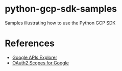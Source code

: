# python-gcp-sdk-samples

Samples illustrating how to use the Python GCP SDK

# References

- [Google APIs Explorer](https://developers.google.com/apis-explorer)
- [OAuth2 Scopes for Google](https://developers.google.com/identity/protocols/googlescopes)